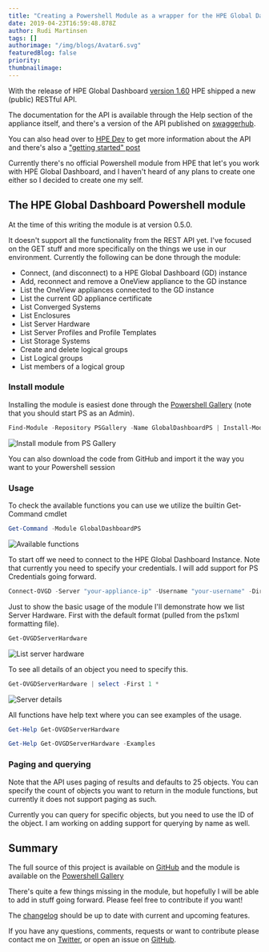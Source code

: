 ```yaml
---
title: "Creating a Powershell Module as a wrapper for the HPE Global Dashboard REST API"
date: 2019-04-23T16:59:48.878Z
author: Rudi Martinsen 
tags: []
authorimage: "/img/blogs/Avatar6.svg"
featuredBlog: false
priority:
thumbnailimage:
---
```

 
With the release of HPE Global Dashboard [version 1.60](https://support.hpe.com/hpsc/doc/public/display?docId=emr_na-a00056235en_us&docLocale=en_US) HPE shipped a new (public) RESTful API.

The documentation for the API is available through the Help section of the appliance itself, and there's a version of the API published on [swaggerhub](https://app.swaggerhub.com/apis-docs/hpe-global-dashboard/hpe-one_view_global_dashboard_rest_api/2).

You can also head over to [HPE Dev](https://developer.hpe.com/platform/hpe-oneview-global-dashboard/home) to get more information about the API and there's also a ["getting started" post](https://developer.hpe.com/blog/accessing-the-hpe-oneview-global-dashboard-api)

Currently there's no official Powershell module from HPE that let's you work with HPE Global Dashboard, and I haven't heard of any plans to create one either so I decided to create one my self.
 
## The HPE Global Dashboard Powershell module

 
At the time of this writing the module is at version 0.5.0.

It doesn't support all the functionality from the REST API yet. I've focused on the GET stuff and more specifically on the things we use in our environment. Currently the following can be done through the module:

- Connect, (and disconnect) to a HPE Global Dashboard (GD) instance
- Add, reconnect and remove a OneView appliance to the GD instance
- List the OneView appliances connected to the GD instance
- List the current GD appliance certificate
- List Converged Systems
- List Enclosures
- List Server Hardware
- List Server Profiles and Profile Templates
- List Storage Systems
- Create and delete logical groups
- List Logical groups
- List members of a logical group

### Install module

Installing the module is easiest done through the [Powershell Gallery](https://www.powershellgallery.com/packages/GlobalDashboardPS) (note that you should start PS as an Admin).
 
```powershell
Find-Module -Repository PSGallery -Name GlobalDashboardPS | Install-Module
```

![Install module from PS Gallery](https://hpe-developer-portal.s3.amazonaws.com/uploads/media/2019/4/gdps-psgallery-1556038459722.png)
 
You can also download the code from GitHub and import it the way you want to your Powershell session

### Usage

To check the available functions you can use we utilize the builtin Get-Command cmdlet

```powershell
Get-Command -Module GlobalDashboardPS
```

![Available functions](https://hpe-developer-portal.s3.amazonaws.com/uploads/media/2019/4/gdps-functions-1556038517571.png)
 
To start off we need to connect to the HPE Global Dashboard Instance. Note that currently you need to specify your credentials. I will add support for PS Credentials going forward.

```powershell
Connect-OVGD -Server "your-appliance-ip" -Username "your-username" -Directory "your-directory"
```
 
Just to show the basic usage of the module I'll demonstrate how we list Server Hardware. First with the default format (pulled from the ps1xml formatting file). 

```powershell
Get-OVGDServerHardware
```

![List server hardware](https://hpe-developer-portal.s3.amazonaws.com/uploads/media/2019/4/gdps-serverhwlist-1556038565601.png)
 
To see all details of an object you need to specify this.

```powershell
Get-OVGDServerHardware | select -First 1 *
```

![Server details](https://hpe-developer-portal.s3.amazonaws.com/uploads/media/2019/4/gdps-alldetails-1556038588225.png)
 
All functions have help text where you can see examples of the usage.

```powershell
Get-Help Get-OVGDServerHardware

Get-Help Get-OVGDServerHardware -Examples
```
 
### Paging and querying

Note that the API uses paging of results and defaults to 25 objects. You can specify the count of objects you want to return in the module functions, but currently it does not support paging as such.

Currently you can query for specific objects, but you need to use the ID of the object. I am working on adding support for querying by name as well.

## Summary

The full source of this project is available on [GitHub](https://github.com/rumart/GlobalDashboardPS) and the module is available on the [Powershell Gallery](https://www.powershellgallery.com/packages/GlobalDashboardPS)

There's quite a few things missing in the module, but hopefully I will be able to add in stuff going forward. Please feel free to contribute if you want!

The [changelog](https://github.com/rumart/GlobalDashboardPS/blob/master/changelog.md) should be up to date with current and upcoming features.

If you have any questions, comments, requests or want to contribute please contact me on [Twitter](https://twitter.com/RudiMartinsen), or open an issue on [GitHub](https://github.com/rumart/GlobalDashboardPS/issues).